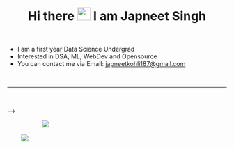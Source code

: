 <h1 align = "center"> Hi there <img src="https://raw.githubusercontent.com/MartinHeinz/MartinHeinz/master/wave.gif" width="30px"> I am Japneet Singh</h1>
<br />

- I am a first year Data Science Undergrad
- Interested in DSA, ML, WebDev and Opensource 
- You can contact me via Email: japneetkohli187@gmail.com


<br />

<hr />

<br />

-->
<div align = "center" style="display: flex; flex-direction: row;">
 <img class="img" style = "padding:2rem" src="https://github-readme-stats.vercel.app/api?username=JapneetSinghKohli&count_private=true&show_icons=true&theme=tokyonight&hide=stars" />
 <img class="img" src="https://github-readme-stats.vercel.app/api/top-langs/?username=JapneetSinghKohli&layout=compact&theme=tokyonight" />
</div>
